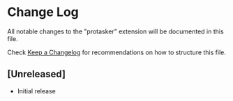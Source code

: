 # Change Log

All notable changes to the "protasker" extension will be documented in this file.

Check [Keep a Changelog](http://keepachangelog.com/) for recommendations on how to structure this file.

## [Unreleased]

- Initial release